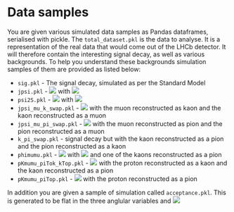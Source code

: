 Data samples
============

You are given various simulated data samples as Pandas dataframes, serialised with pickle. The `total_dataset.pkl` is the data to analyse. It is a representation of the real data that would come out of the LHCb detector. It will therefore contain the interesting signal decay, as well as various backgrounds. To help you understand these backgrounds simulation samples of them are provided as listed below:

* `sig.pkl` - The signal decay, simulated as per the Standard Model
* `jpsi.pkl` - <img src="https://latex.codecogs.com/gif.latex?B^{0}\rightarrow{}J/\psi{}K^{\ast{}0} " /> with <img src="https://latex.codecogs.com/gif.latex?J/\psi\rightarrow\mu\mu " />
* `psi2S.pkl` - <img src="https://latex.codecogs.com/gif.latex?B^{0}\rightarrow{}\psi{}(2S)K^{\ast{}0} " /> with <img src="https://latex.codecogs.com/gif.latex?\psi{}(2S)\rightarrow\mu\mu " />
* `jpsi_mu_k_swap.pkl` - <img src="https://latex.codecogs.com/gif.latex?B^{0}\rightarrow{}J/\psi{}K^{\ast{}0} " /> with the muon reconstructed as kaon and the kaon reconstructed as a muon
* `jpsi_mu_pi_swap.pkl` - <img src="https://latex.codecogs.com/gif.latex?B^{0}\rightarrow{}J/\psi{}K^{\ast{}0} " /> with the muon reconstructed as pion and the pion reconstructed as a muon
* `k_pi_swap.pkl` - signal decay but with the kaon reconstructed as a pion and the pion reconstructed as a kaon
* `phimumu.pkl` - <img src="https://latex.codecogs.com/gif.latex?B_{s}^{0}\rightarrow{}\phi\mu\mu " /> with <img src="https://latex.codecogs.com/gif.latex?\phi{}\rightarrow{}KK " /> and one of the kaons reconstructed as a pion
* `pKmumu_piTok_kTop.pkl` - <img src="https://latex.codecogs.com/gif.latex?\Lambda_{b}^{0}\rightarrow{}pK\mu\mu " /> with the proton reconstructed as a kaon and the kaon reconstructed as a pion
* `pKmumu_piTop.pkl`  - <img src="https://latex.codecogs.com/gif.latex?\Lambda_{b}^{0}\rightarrow{}pK\mu\mu " /> with the proton reconstructed as a pion

In addition you are given a sample of simulation called `acceptance.pkl`. This is generated to be flat in the three anglular variables and <img src="https://latex.codecogs.com/gif.latex?q^{2}" />
